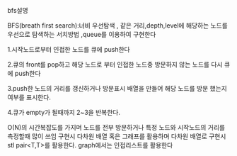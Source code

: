 bfs설명


BFS(breath first search):너비 우선탐색 , 같은 거리,depth,level에 해당하는 노드를 우선으로 탐색하는 서치방법 ,queue를 이용하여 구현한다

1.시작노드로부터 인접한 노드를 큐에 push한다

2.큐의 front를 pop하고 해당 노드로 부터 인접한 노드중 방문하지 않는 노드를 다시 큐에 push한다 

3.push한 노드의 거리를 갱신하거나 방문표시 배열을 만들어 해당 노드를 방문 했는지 여부를 표시한다.

4.큐가 empty가 될때까지 2~3을 반복한다.


O(N)의 시간복잡도를 가지며 노드를 전부 방문하거나 특정 노드와 시작노드의 거리를 측정할때 많이 쓰임 
구현시 다차원 배열 혹은 그래프를 활용하며 다차원 배열로 구현시 stl pair<T,T>를 활용한다. graph에서는 인접리스트를 활용한다
